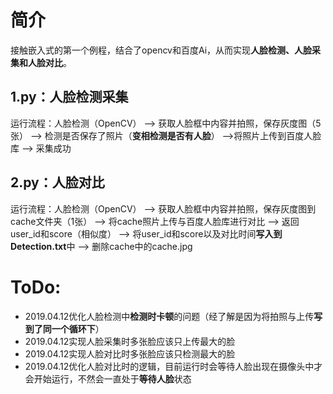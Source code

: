 # 简介
接触嵌入式的第一个例程，结合了opencv和百度Ai，从而实现**人脸检测、人脸采集和人脸对比**。

## 1.py：人脸检测采集
运行流程：人脸检测（OpenCV） ——> 获取人脸框中内容并拍照，保存灰度图（5张） ——> 检测是否保存了照片（**变相检测是否有人脸**） ——>将照片上传到百度人脸库 ——> 采集成功
## 2.py：人脸对比
运行流程：人脸检测（OpenCV） ——> 获取人脸框中内容并拍照，保存灰度图到cache文件夹（1张） ——> 将cache照片上传与百度人脸库进行对比 ——> 返回user_id和score（相似度） ——> 将user_id和score以及对比时间**写入到Detection.txt**中 ——> 删除cache中的cache.jpg

# ToDo:
 - 2019.04.12优化人脸检测中**检测时卡顿**的问题（经了解是因为将拍照与上传**写到了同一个循环下**）
 - 2019.04.12实现人脸采集时多张脸应该只上传最大的脸
 - 2019.04.12实现人脸对比时多张脸应该只检测最大的脸
 - 2019.04.12优化人脸对比时的逻辑，目前运行时会等待人脸出现在摄像头中才会开始运行，不然会一直处于**等待人脸**状态
